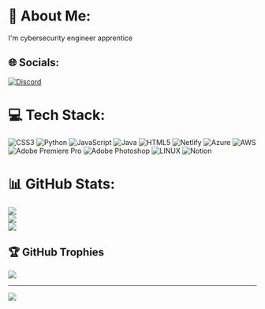 # 💫 About Me:
I'm cybersecurity engineer apprentice


## 🌐 Socials:
[![Discord](https://img.shields.io/badge/Discord-%237289DA.svg?logo=discord&logoColor=white)](https://discord.gg/419155612283305995) 

# 💻 Tech Stack:
![CSS3](https://img.shields.io/badge/css3-%231572B6.svg?style=for-the-badge&logo=css3&logoColor=white) ![Python](https://img.shields.io/badge/python-3670A0?style=for-the-badge&logo=python&logoColor=ffdd54) ![JavaScript](https://img.shields.io/badge/javascript-%23323330.svg?style=for-the-badge&logo=javascript&logoColor=%23F7DF1E) ![Java](https://img.shields.io/badge/java-%23ED8B00.svg?style=for-the-badge&logo=java&logoColor=white) ![HTML5](https://img.shields.io/badge/html5-%23E34F26.svg?style=for-the-badge&logo=html5&logoColor=white) ![Netlify](https://img.shields.io/badge/netlify-%23000000.svg?style=for-the-badge&logo=netlify&logoColor=#00C7B7) ![Azure](https://img.shields.io/badge/azure-%230072C6.svg?style=for-the-badge&logo=azure-devops&logoColor=white) ![AWS](https://img.shields.io/badge/AWS-%23FF9900.svg?style=for-the-badge&logo=amazon-aws&logoColor=white) ![Adobe Premiere Pro](https://img.shields.io/badge/Adobe%20Premiere%20Pro-9999FF.svg?style=for-the-badge&logo=Adobe%20Premiere%20Pro&logoColor=white) ![Adobe Photoshop](https://img.shields.io/badge/adobephotoshop-%2331A8FF.svg?style=for-the-badge&logo=adobephotoshop&logoColor=white) ![LINUX](https://img.shields.io/badge/Linux-FCC624?style=for-the-badge&logo=linux&logoColor=black) ![Notion](https://img.shields.io/badge/Notion-%23000000.svg?style=for-the-badge&logo=notion&logoColor=white)
# 📊 GitHub Stats:
![](https://github-readme-stats.vercel.app/api?username=EpYpaY&theme=gruvbox&hide_border=false&include_all_commits=true&count_private=false)<br/>
![](https://github-readme-streak-stats.herokuapp.com/?user=EpYpaY&theme=gruvbox&hide_border=false)<br/>
![](https://github-readme-stats.vercel.app/api/top-langs/?username=EpYpaY&theme=gruvbox&hide_border=false&include_all_commits=true&count_private=false&layout=compact)

## 🏆 GitHub Trophies
![](https://github-profile-trophy.vercel.app/?username=EpYpaY&theme=gruvbox&no-frame=true&no-bg=false&margin-w=4)

---
[![](https://visitcount.itsvg.in/api?id=EpYpaY&icon=3&color=7)](https://visitcount.itsvg.in)

<!-- Proudly created with GPRM ( https://gprm.itsvg.in ) -->
